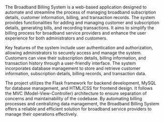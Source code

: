 The Broadband Billing System is a web-based application designed to automate and streamline the process of managing broadband subscription details, customer information, billing, and transaction records. The system provides functionalities for adding and managing customer and subscription details, generating bills, and recording transactions. It aims to simplify the billing process for broadband service providers and enhance the user experience for both administrators and customers.

Key features of the system include user authentication and authorization, allowing administrators to securely access and manage the system. Customers can view their subscription details, billing information, and transaction history through a user-friendly interface. The system incorporates database management to store and retrieve customer information, subscription details, billing records, and transaction data.

The project utilizes the Flask framework for backend development, MySQL for database management, and HTML/CSS for frontend design. It follows the MVC (Model-View-Controller) architecture to ensure separation of concerns and maintainability of the codebase. By automating billing processes and centralizing data management, the Broadband Billing System offers a reliable and efficient solution for broadband service providers to manage their operations effectively.
